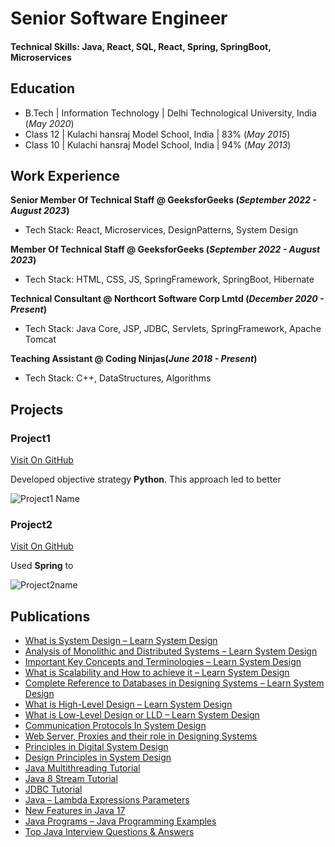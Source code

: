 # Senior Software Engineer

#### Technical Skills: Java, React, SQL, React, Spring, SpringBoot, Microservices

## Education
- B.Tech | Information Technology | Delhi Technological University, India (_May 2020_)								       		
- Class 12 | Kulachi hansraj Model School, India | 83% (_May 2015_)	 			        		
- Class 10 | Kulachi hansraj Model School, India | 94% (_May 2013_)

## Work Experience
**Senior Member Of Technical Staff @ GeeksforGeeks (_September 2022 - August 2023_)**
- Tech Stack: React, Microservices, DesignPatterns, System Design 

**Member Of Technical Staff @ GeeksforGeeks (_September 2022 - August 2023_)**
- Tech Stack: HTML, CSS, JS, SpringFramework, SpringBoot, Hibernate 

**Technical Consultant @ Northcort Software Corp Lmtd (_December 2020 - Present_)**
- Tech Stack: Java Core, JSP, JDBC, Servlets, SpringFramework, Apache Tomcat 

**Teaching Assistant @ Coding Ninjas(_June 2018 - Present_)**
- Tech Stack: C++, DataStructures, Algorithms 

## Projects
### Project1 
[Visit On GitHub](https://)

Developed objective strategy  **Python**. This approach led to better

![Project1 Name](/assets/img/abc.jpeg)

### Project2
[Visit On GitHub](https://)

Used **Spring** to 

![Project2name](/assets/img/project2_image.jpeg)
<!--
## Talks & Lectures 
- 
- 
-->
<!--
## Upcoming Project
- [CodeBull](http://www.codebull.tech)
- [CodeBull YouTube](https://www.youtube.com/channel/UC1eYJrYBPm0Axel_hjs6hdg)
-->
## Publications
- [What is System Design – Learn System Design](https://www.geeksforgeeks.org/what-is-system-design-learn-system-design/)
- [Analysis of Monolithic and Distributed Systems – Learn System Design](https://www.geeksforgeeks.org/analysis-of-monolithic-and-distributed-systems-learn-system-design/)
- [Important Key Concepts and Terminologies – Learn System Design](https://www.geeksforgeeks.org/important-key-concepts-and-terminologies-learn-system-design/)
- [What is Scalability and How to achieve it – Learn System Design](https://www.geeksforgeeks.org/what-is-scalability-and-how-to-achieve-it-learn-system-design/)
- [Complete Reference to Databases in Designing Systems – Learn System Design](https://www.geeksforgeeks.org/complete-reference-to-databases-in-designing-systems/)
- [What is High-Level Design – Learn System Design](https://www.geeksforgeeks.org/what-is-high-level-design-learn-system-design/)
- [What is Low-Level Design or LLD – Learn System Design](https://www.geeksforgeeks.org/what-is-low-level-design-or-lld-learn-system-design/)
- [Communication Protocols In System Design](https://www.geeksforgeeks.org/communication-protocols-in-system-design/)
- [Web Server, Proxies and their role in Designing Systems](https://www.geeksforgeeks.org/web-server-proxies-and-their-role-in-designing-systems/)
- [Principles in Digital System Design](https://www.geeksforgeeks.org/principles-in-digital-system-design/)
- [Design Principles in System Design](https://www.geeksforgeeks.org/design-principles-in-system-design/)
- <a href= "https://www.geeksforgeeks.org/java-multithreading-tutorial/">Java Multithreading Tutorial</a>
- <a href = "https://www.geeksforgeeks.org/java-8-stream-tutorial/">Java 8 Stream Tutorial</a>
- <a href = "https://www.geeksforgeeks.org/jdbc-tutorial/">JDBC Tutorial</a>
- <a href="https://www.geeksforgeeks.org/java-lambda-expressions-parameters/">Java – Lambda Expressions Parameters</a>
- <a href= "https://www.geeksforgeeks.org/jdk-17-new-features-in-java-17/">New Features in Java 17 </a>
- <a href= "https://www.geeksforgeeks.org/java-programming-examples/">Java Programs – Java Programming Examples</a>
- <a href = "https://www.geeksforgeeks.org/top-20-java-multithreading-interview-questions-answers/">Top Java Interview Questions & Answers</a>
